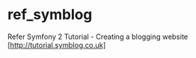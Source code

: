 ref_symblog
===========

Refer Symfony 2 Tutorial - Creating a blogging website [http://tutorial.symblog.co.uk]
